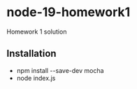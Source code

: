 # node-19-homework1
Homework 1 solution

## Installation
 - npm install --save-dev mocha
 - node index.js
